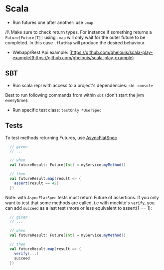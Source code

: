 # Scala

- Run futures one after another: use `.map`

/!\ Make sure to check return types. For instance if something returns a `Future[Future[T]]` using `.map` will only wait for the outer future to be completed. In this case `.flatMap` will produce the desired behaviour.

- Webapp/Rest Api example: [https://github.com/ghelouis/scala-play-example](https://github.com/ghelouis/scala-play-example)

## SBT

- Run scala repl with access to a project's dependencies: `sbt console`

Best to run following commands from within `sbt` (don't start the jvm
everytime):
- Run specific test class: `testOnly *UserSpec`

## Tests

To test methods returning Futures, use [AsyncFlatSpec](http://www.scalatest.org/user_guide/async_testing)

```scala
  // given
  // ...

  // when
  val futureResult: Future[Int] = myService.myMethod()

  // then
  val futureResult.map(result => {
    assert(result == 42)
  })
```

Note: with `AsyncFlatSpec` tests must return Future of assertions. If you only
want to test that some methods are called, i.e with mockito's `verify`, you can
add `succeed` as a last test (more or less equivalent to assert(1 == 1):

```scala
  // given
  // ...

  // when
  val futureResult: Future[Int] = myService.myMethod()

  // then
  val futureResult.map(result => {
    verify(...)
    succeed
  })
```
